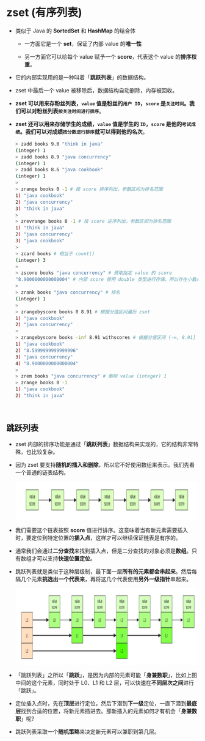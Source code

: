 # **zset (有序列表)**

- 类似于 Java 的 **SortedSet** 和 **HashMap** 的结合体

    - 一方面它是一个 **set**，保证了内部 value 的**唯一性**
    
    - 另一方面它可以给每个 value 赋予一个 **score**，代表这个 value 的**排序权重**。

- 它的内部实现用的是一种叫着「**跳跃列表**」的数据结构。

- zset 中最后一个 value 被移除后，数据结构自动删除，内存被回收。

- **zset 可以用来存粉丝列表，```value``` 值是粉丝的```用户 ID```，```score``` 是```关注时间```。我们可以对粉丝列表```按关注时间进行排序```**。

- **zset 还可以用来存储学生的成绩，```value``` 值是学生的 ```ID```，```score``` 是他的```考试成绩```。我们可以对成绩```按分数进行排序```就可以得到他的名次**。

    ```bash
    > zadd books 9.0 "think in java"
    (integer) 1
    > zadd books 8.9 "java concurrency"
    (integer) 1
    > zadd books 8.6 "java cookbook"
    (integer) 1
    >
    > zrange books 0 -1 # 按 score 排序列出，参数区间为排名范围
    1) "java cookbook"
    2) "java concurrency"
    3) "think in java"
    >
    > zrevrange books 0 -1 # 按 score 逆序列出，参数区间为排名范围
    1) "think in java"
    2) "java concurrency"
    3) "java cookbook"
    >
    > zcard books # 相当于 count()
    (integer) 3
    >
    > zscore books "java concurrency" # 获取指定 value 的 score
    "8.9000000000000004" # 内部 score 使用 double 类型进行存储，所以存在小数点精度问题
    >
    > zrank books "java concurrency" # 排名
    (integer) 1
    >
    > zrangebyscore books 0 8.91 # 根据分值区间遍历 zset
    1) "java cookbook"
    2) "java concurrency"
    >
    > zrangebyscore books -inf 8.91 withscores # 根据分值区间 (-∞, 8.91] 遍历 zset，同时返回分值。inf 代表 infinite，无穷大的意思。
    1) "java cookbook"
    2) "8.5999999999999996"
    3) "java concurrency"
    4) "8.9000000000000004"
    >
    > zrem books "java concurrency" # 删除 value (integer) 1
    > zrange books 0 -1
    1) "java cookbook"
    2) "think in java"
    ```

<br>

## **跳跃列表**
- zset 内部的排序功能是通过「**跳跃列表**」数据结构来实现的，它的结构非常特殊，也比较复杂。

- 因为 zset 要支持**随机的插入和删除**，所以它不好使用数组来表示。我们先看一个普通的链表结构。

    <img src="../images/jump_table.png" width="800" height="100" alt="rehash" align=center/>

- 我们需要这个链表按照 **score** 值进行排序。这意味着当有新元素需要插入时，要定位到特定位置的**插入点**，这样才可以继续保证链表是有序的。

- 通常我们会通过**二分查找**来找到插入点，但是二分查找的对象必须是**数组**。只有数组才可以支持**快速位置定位**。

- 跳跃列表就是类似于这种层级制，最下面一层**所有的元素都会串起来**。然后每隔几个元素**挑选出一个代表来**，再将这几个代表使用**另外一级指针**串起来。

    <img src="../images/jump_table2.png" width="900" height="200" alt="rehash" align=center/>

- 「跳跃列表」之所以「**跳跃**」，是因为内部的元素可能「**身兼数职**」，比如上图中间的这个元素，同时处于 L0、L1 和 L2 层，可以快速在**不同层次之间**进行「跳跃」。

- 定位插入点时，先在**顶层**进行定位，然后下潜到**下一级**定位，一直下潜到**最底层**找到合适的位置，将新元素插进去。那新插入的元素如何才有机会「**身兼数职**」呢? 

- 跳跃列表采取一个**随机策略**来决定新元素可以兼职到第几层。<br>